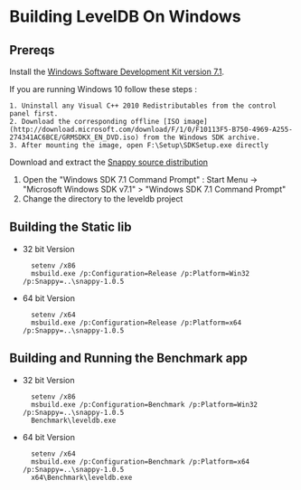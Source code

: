 # Building LevelDB On Windows

## Prereqs 

Install the [Windows Software Development Kit version 7.1](https://www.microsoft.com/en-us/download/confirmation.aspx?id=8279).

If you are running Windows 10 follow these steps :

	1. Uninstall any Visual C++ 2010 Redistributables from the control panel first. 
	2. Download the corresponding offline [ISO image](http://download.microsoft.com/download/F/1/0/F10113F5-B750-4969-A255-274341AC6BCE/GRMSDKX_EN_DVD.iso) from the Windows SDK archive.
	3. After mounting the image, open F:\Setup\SDKSetup.exe directly

Download and extract the [Snappy source distribution](https://codeload.github.com/google/snappy/legacy.tar.gz/master)

1. Open the "Windows SDK 7.1 Command Prompt" :
   Start Menu -> "Microsoft Windows SDK v7.1" > "Windows SDK 7.1 Command Prompt"
2. Change the directory to the leveldb project

## Building the Static lib 

* 32 bit Version 

        setenv /x86
        msbuild.exe /p:Configuration=Release /p:Platform=Win32 /p:Snappy=..\snappy-1.0.5

* 64 bit Version 

        setenv /x64
        msbuild.exe /p:Configuration=Release /p:Platform=x64 /p:Snappy=..\snappy-1.0.5


## Building and Running the Benchmark app

* 32 bit Version 

	    setenv /x86
	    msbuild.exe /p:Configuration=Benchmark /p:Platform=Win32 /p:Snappy=..\snappy-1.0.5
		Benchmark\leveldb.exe

* 64 bit Version 

	    setenv /x64
	    msbuild.exe /p:Configuration=Benchmark /p:Platform=x64 /p:Snappy=..\snappy-1.0.5
	    x64\Benchmark\leveldb.exe

